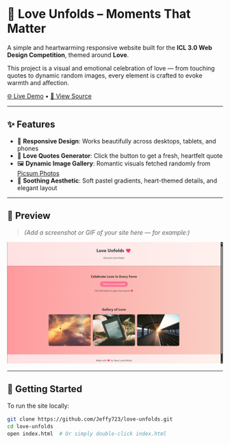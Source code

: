 # 💖 Love Unfolds – Moments That Matter

A simple and heartwarming responsive website built for the **ICL 3.0 Web Design Competition**, themed around **Love**.

This project is a visual and emotional celebration of love — from touching quotes to dynamic random images, every element is crafted to evoke warmth and affection.  

[🌐 Live Demo](https://Jeffy723.github.io/love-unfolds/) • [📁 View Source](https://github.com/Jeffy723/love-unfolds)

---

## ✨ Features

- 📱 **Responsive Design**: Works beautifully across desktops, tablets, and phones  
- 💬 **Love Quotes Generator**: Click the button to get a fresh, heartfelt quote  
- 🖼️ **Dynamic Image Gallery**: Romantic visuals fetched randomly from [Picsum Photos](https://picsum.photos/)  
- 🎨 **Soothing Aesthetic**: Soft pastel gradients, heart-themed details, and elegant layout

---

## 📸 Preview

> *(Add a screenshot or GIF of your site here — for example:)*

![Screenshot of Love Unfolds Website](assets/preview.png)

---

## 🚀 Getting Started

To run the site locally:

```bash
git clone https://github.com/Jeffy723/love-unfolds.git
cd love-unfolds
open index.html  # Or simply double-click index.html
